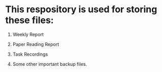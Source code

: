# This respository  is used for storing these files:

1. Weekly Report

2. Paper Reading Report

3. Task Recordings

4. Some other important backup files.
